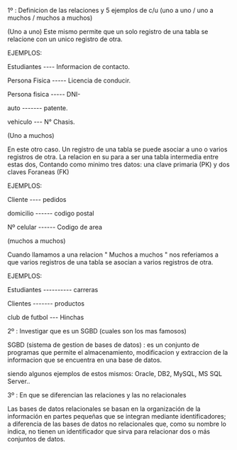 1º : Definicion de las relaciones y 5 ejemplos de c/u (uno a uno / uno a muchos / muchos a muchos)

(Uno a uno)
Este mismo permite que un solo registro de una tabla se relacione con un unico registro de otra.

EJEMPLOS:

Estudiantes ----  Informacion de contacto.

Persona Fisica ----- Licencia de conducir.

Persona fisica ----- DNI-

auto ------- patente.

vehiculo --- N° Chasis.



(Uno a muchos)

En este otro caso. Un registro de una tabla se puede asociar a uno o varios registros de otra. La relacion en su para a ser una tabla intermedia entre estas dos, Contando como minimo tres datos: una clave primaria (PK) y dos claves Foraneas (FK)


EJEMPLOS:

Cliente ---- pedidos

domicilio ------ codigo postal

Nº celular ------ Codigo de area





(muchos a muchos)

Cuando llamamos a una relacion " Muchos a muchos " nos referiamos a que varios registros de una tabla se asocian a varios registros de otra.


EJEMPLOS:

Estudiantes ---------- carreras

Clientes ------- productos

club de futbol --- Hinchas 



2º : Investigar que es un SGBD (cuales son los mas famosos)

SGBD (sistema de gestion de bases de datos) : es un conjunto de programas que permite el almacenamiento, modificacion y extraccion de la informacion que se encuentra en una base de datos.

siendo algunos ejemplos de estos mismos: Oracle, DB2, MySQL, MS SQL Server..


3º : En que se diferencian las relaciones y las no relacionales

Las bases de datos relacionales se basan en la organización de la información en partes pequeñas que se integran mediante identificadores; a diferencia de las bases de datos no relacionales que, como su nombre lo indica, no tienen un identificador que sirva para relacionar dos o más conjuntos de datos.
